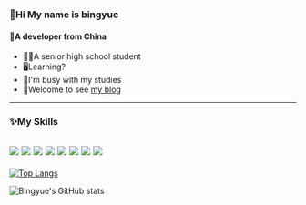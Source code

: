 ### 🌙Hi My name is bingyue
<p></p>
<h4>🔧A developer from China</h4>

- 👨‍🎓A senior high school student
- 🖥Learning?
- 🏫I'm busy with my studies
- 🔗Welcome to see [my blog](https://blog.bingyue.top)

---

### ✨My Skills
![](https://img.shields.io/badge/C++-BBFFFF) ![](https://img.shields.io/badge/Python-FFEFD5) ![](https://img.shields.io/badge/PHP-54FF9F) ![](https://img.shields.io/badge/SQL-7B68EE) ![](https://img.shields.io/badge/SQlite-FFC125) ![](https://img.shields.io/badge/Redis-FF6A6A) ![](https://img.shields.io/badge/Typescript-4169E1) ![](https://img.shields.io/badge/JavaScript-FFA500)
---


[![Top Langs](https://github-readme-stats.vercel.app/api/top-langs/?username=bingqiu456&layout=compact&hide=html,css,vbscript)](https://blog.bingyue.top)

![Bingyue's GitHub stats](https://github-readme-stats.vercel.app/api?username=bingqiu456&show_icons=true&theme=gruvbox)
